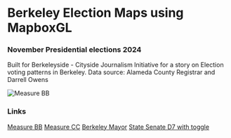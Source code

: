 # Berkeley Election Maps using MapboxGL
### November Presidential elections 2024

Built for Berkeleyside - Cityside Journalism Initiative for a story on Election voting patterns in Berkeley. 
Data source: Alameda County Registrar and Darrell Owens

 ![Measure BB](https://i.imgur.com/aOTjnUH.png)

 ### Links
[Measure BB](https://berkeleyside.s3.us-west-1.amazonaws.com/berkeleyside-projects/Map_data/measurebb2024/index.html)
[Measure CC](https://berkeleyside.s3.us-west-1.amazonaws.com/berkeleyside-projects/Map_data/measurecc-2024/index.html)
[Berkeley Mayor](https://berkeleyside.s3.us-west-1.amazonaws.com/berkeleyside-projects/Map_data/berkeley-mayor-2024/index.html)
[State Senate D7 with toggle](https://berkeleyside.s3.us-west-1.amazonaws.com/berkeleyside-projects/Map_data/ca-senate-d7-2024/index.html)
